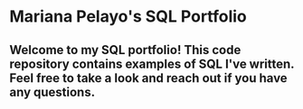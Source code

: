 # Mariana Pelayo's SQL Portfolio
## Welcome to my SQL portfolio! This code repository contains examples of SQL I've written. Feel free to take a look and reach out if you have any questions.
